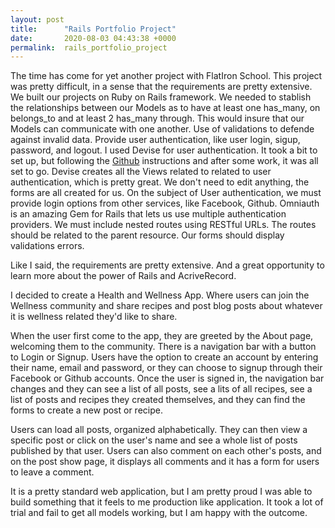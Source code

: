 ```yaml
---
layout: post
title:      "Rails Portfolio Project"
date:       2020-08-03 04:43:38 +0000
permalink:  rails_portfolio_project
---
```



The time has come for yet another project with FlatIron School. This project was pretty difficult, in a sense that the requirements are pretty extensive. 
We built our projects on Ruby on Rails framework. 
We needed to stablish the relationships between our Models as to have at least one has_many, on belongs_to and at least 2 has_many through. This would insure that our Models can communicate with one another. 
Use of validations to defende against invalid data.
Provide user authentication, like user login, sigup, password, and logout. I used Devise for user authentication. It took a bit to set up, but following the [Github](https://github.com/heartcombo/devise) instructions and after some work, it was all set to go. Devise creates all the Views related to related to user authentication, which is pretty great. We don't need to edit anything, the forms are all created for us. 
On the subject of User authentication, we must provide login options from other services, like Facebook, Github. Omniauth is an amazing Gem for Rails that lets us use multiple authentication providers. 
We must include nested routes using RESTful URLs. The routes should be related to the parent resource. 
Our forms should display validations errors.

Like I said, the requirements are pretty extensive. And a great opportunity to learn more about the power of Rails and AcriveRecord. 

I decided to create a Health and Wellness App. Where users can join the Wellness community and share recipes and post blog posts about whatever it is wellness related they'd like to share. 

When the user first come to the app, they are greeted by the About page, welcoming them to the community. There is a navigation bar with a button to Login or Signup. Users have the option to create an account by entering their name, email and password, or they can choose to signup through their Facebook or Github accounts. Once the user is signed in, the navigation bar changes and they can see a list of all posts, see a lits of all recipes, see a list of posts and recipes they created themselves, and they can find the forms to create a new post or recipe. 

Users can load all posts, organized alphabetically. They can then view a specific post or click on the user's name and see a whole list of posts published by that user. Users can also comment on each other's posts, and on the post show page, it displays all comments and it has a form for users to leave a comment. 

It is a pretty standard web application, but I am pretty proud I was able to build something that it feels to me production like application. It took a lot of trial and fail to get all models working, but I am happy with the outcome. 
